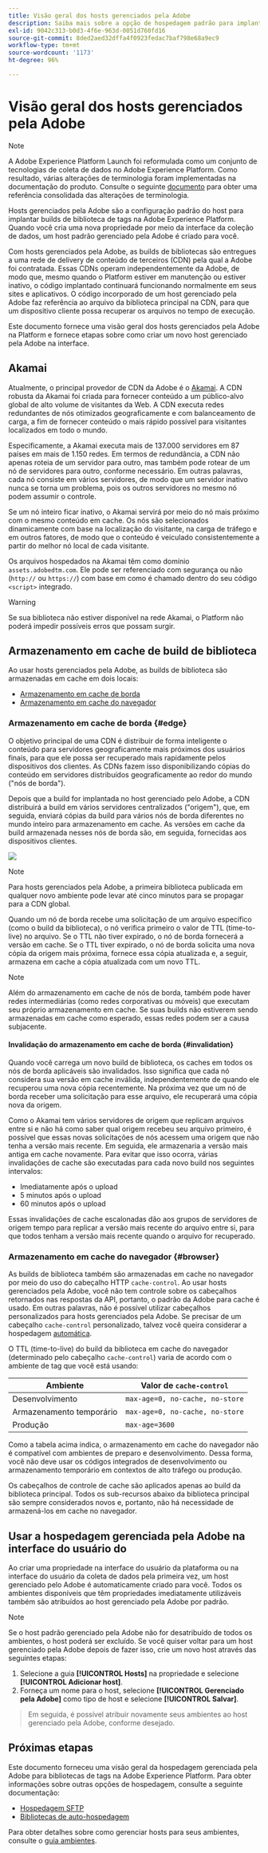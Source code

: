 ```yaml
---
title: Visão geral dos hosts gerenciados pela Adobe
description: Saiba mais sobre a opção de hospedagem padrão para implantar builds de biblioteca de tags na Adobe Experience Platform.
exl-id: 9042c313-b0d3-4f6e-963d-0051d760fd16
source-git-commit: 8ded2aed32dffa4f0923fedac7baf798e68a9ec9
workflow-type: tm+mt
source-wordcount: '1173'
ht-degree: 96%

---
```


# Visão geral dos hosts gerenciados pela Adobe

>[!NOTE]
>
>A Adobe Experience Platform Launch foi reformulada como um conjunto de tecnologias de coleta de dados no Adobe Experience Platform. Como resultado, várias alterações de terminologia foram implementadas na documentação do produto. Consulte o seguinte [documento](../../../term-updates.md) para obter uma referência consolidada das alterações de terminologia.

Hosts gerenciados pela Adobe são a configuração padrão do host para implantar builds de biblioteca de tags na Adobe Experience Platform. Quando você cria uma nova propriedade por meio da interface da coleção de dados, um host padrão gerenciado pela Adobe é criado para você.

Com hosts gerenciados pela Adobe, as builds de bibliotecas são entregues a uma rede de delivery de conteúdo de terceiros (CDN) pela qual a Adobe foi contratada. Essas CDNs operam independentemente da Adobe, de modo que, mesmo quando o Platform estiver em manutenção ou estiver inativo, o código implantado continuará funcionando normalmente em seus sites e aplicativos. O código incorporado de um host gerenciado pela Adobe faz referência ao arquivo da biblioteca principal na CDN, para que um dispositivo cliente possa recuperar os arquivos no tempo de execução.

Este documento fornece uma visão geral dos hosts gerenciados pela Adobe na Platform e fornece etapas sobre como criar um novo host gerenciado pela Adobe na interface.

## Akamai

Atualmente, o principal provedor de CDN da Adobe é o [Akamai](https://www.akamai.com/br/pt/). A CDN robusta da Akamai foi criada para fornecer conteúdo a um público-alvo global de alto volume de visitantes da Web. A CDN executa redes redundantes de nós otimizados geograficamente e com balanceamento de carga, a fim de fornecer conteúdo o mais rápido possível para visitantes localizados em todo o mundo.

Especificamente, a Akamai executa mais de 137.000 servidores em 87 países em mais de 1.150 redes. Em termos de redundância, a CDN não apenas roteia de um servidor para outro, mas também pode rotear de um nó de servidores para outro, conforme necessário. Em outras palavras, cada nó consiste em vários servidores, de modo que um servidor inativo nunca se torna um problema, pois os outros servidores no mesmo nó podem assumir o controle.

Se um nó inteiro ficar inativo, o Akamai servirá por meio do nó mais próximo com o mesmo conteúdo em cache. Os nós são selecionados dinamicamente com base na localização do visitante, na carga de tráfego e em outros fatores, de modo que o conteúdo é veiculado consistentemente a partir do melhor nó local de cada visitante.

Os arquivos hospedados na Akamai têm como domínio `assets.adobedtm.com`. Ele pode ser referenciado com segurança ou não (`http://` ou `https://`) com base em como é chamado dentro do seu código `<script>` integrado.

>[!WARNING]
>
>Se sua biblioteca não estiver disponível na rede Akamai, o Platform não poderá impedir possíveis erros que possam surgir.

## Armazenamento em cache de build de biblioteca

Ao usar hosts gerenciados pela Adobe, as builds de biblioteca são armazenadas em cache em dois locais:

* [Armazenamento em cache de borda](#edge)
* [Armazenamento em cache do navegador](#browser)

### Armazenamento em cache de borda {#edge}

O objetivo principal de uma CDN é distribuir de forma inteligente o conteúdo para servidores geograficamente mais próximos dos usuários finais, para que ele possa ser recuperado mais rapidamente pelos dispositivos dos clientes. As CDNs fazem isso disponibilizando cópias do conteúdo em servidores distribuídos geograficamente ao redor do mundo (&quot;nós de borda&quot;).

Depois que a build for implantada no host gerenciado pelo Adobe, a CDN distribuirá a build em vários servidores centralizados (&quot;origem&quot;), que, em seguida, enviará cópias da build para vários nós de borda diferentes no mundo inteiro para armazenamento em cache. As versões em cache da build armazenada nesses nós de borda são, em seguida, fornecidas aos dispositivos clientes.

![](../images/cdn-diagram.png)

>[!NOTE]
>
>Para hosts gerenciados pela Adobe, a primeira biblioteca publicada em qualquer novo ambiente pode levar até cinco minutos para se propagar para a CDN global.

Quando um nó de borda recebe uma solicitação de um arquivo específico (como o build da biblioteca), o nó verifica primeiro o valor de TTL (time-to-live) no arquivo. Se o TTL não tiver expirado, o nó de borda fornecerá a versão em cache. Se o TTL tiver expirado, o nó de borda solicita uma nova cópia da origem mais próxima, fornece essa cópia atualizada e, a seguir, armazena em cache a cópia atualizada com um novo TTL.

>[!NOTE]
>
>Além do armazenamento em cache de nós de borda, também pode haver redes intermediárias (como redes corporativas ou móveis) que executam seu próprio armazenamento em cache. Se suas builds não estiverem sendo armazenadas em cache como esperado, essas redes podem ser a causa subjacente.

#### Invalidação do armazenamento em cache de borda {#invalidation}

Quando você carrega um novo build de biblioteca, os caches em todos os nós de borda aplicáveis são invalidados. Isso significa que cada nó considera sua versão em cache inválida, independentemente de quando ele recuperou uma nova cópia recentemente. Na próxima vez que um nó de borda receber uma solicitação para esse arquivo, ele recuperará uma cópia nova da origem.

Como o Akamai tem vários servidores de origem que replicam arquivos entre si e não há como saber qual origem recebeu seu arquivo primeiro, é possível que essas novas solicitações de nós acessem uma origem que não tenha a versão mais recente. Em seguida, ele armazenaria a versão mais antiga em cache novamente. Para evitar que isso ocorra, várias invalidações de cache são executadas para cada novo build nos seguintes intervalos:

* Imediatamente após o upload
* 5 minutos após o upload
* 60 minutos após o upload

Essas invalidações de cache escalonadas dão aos grupos de servidores de origem tempo para replicar a versão mais recente do arquivo entre si, para que todos tenham a versão mais recente quando o arquivo for recuperado.

### Armazenamento em cache do navegador {#browser}

As builds de biblioteca também são armazenadas em cache no navegador por meio do uso do cabeçalho HTTP `cache-control`. Ao usar hosts gerenciados pela Adobe, você não tem controle sobre os cabeçalhos retornados nas respostas da API, portanto, o padrão da Adobe para cache é usado. Em outras palavras, não é possível utilizar cabeçalhos personalizados para hosts gerenciados pela Adobe. Se precisar de um cabeçalho `cache-control` personalizado, talvez você queira considerar a hospedagem [automática](self-hosting-libraries.md).

O TTL (time-to-live) do build da biblioteca em cache do navegador (determinado pelo cabeçalho `cache-control`) varia de acordo com o ambiente de tag que você está usando:

| Ambiente | Valor de `cache-control` |
| --- | --- |
| Desenvolvimento | `max-age=0, no-cache, no-store` |
| Armazenamento temporário | `max-age=0, no-cache, no-store` |
| Produção | `max-age=3600` |

Como a tabela acima indica, o armazenamento em cache do navegador não é compatível com ambientes de preparo e desenvolvimento. Dessa forma, você não deve usar os códigos integrados de desenvolvimento ou armazenamento temporário em contextos de alto tráfego ou produção.

Os cabeçalhos de controle de cache são aplicados apenas ao build da biblioteca principal. Todos os sub-recursos abaixo da biblioteca principal são sempre considerados novos e, portanto, não há necessidade de armazená-los em cache no navegador.

## Usar a hospedagem gerenciada pela Adobe na interface do usuário do 

Ao criar uma propriedade na interface do usuário da plataforma ou na interface do usuário da coleta de dados pela primeira vez, um host gerenciado pelo Adobe é automaticamente criado para você. Todos os ambientes disponíveis que têm propriedades imediatamente utilizáveis também são atribuídos ao host gerenciado pela Adobe por padrão.

>[!NOTE]
>
>Se o host padrão gerenciado pela Adobe não for desatribuído de todos os ambientes, o host poderá ser excluído. Se você quiser voltar para um host gerenciado pela Adobe depois de fazer isso, crie um novo host através das seguintes etapas:
>
>1. Selecione a guia **[!UICONTROL Hosts]** na propriedade e selecione **[!UICONTROL Adicionar host]**.
>1. Forneça um nome para o host, selecione **[!UICONTROL Gerenciado pela Adobe]** como tipo de host e selecione **[!UICONTROL Salvar]**.

>
>Em seguida, é possível atribuir novamente seus ambientes ao host gerenciado pela Adobe, conforme desejado.

## Próximas etapas

Este documento forneceu uma visão geral da hospedagem gerenciada pela Adobe para bibliotecas de tags na Adobe Experience Platform. Para obter informações sobre outras opções de hospedagem, consulte a seguinte documentação:

* [Hospedagem SFTP](./sftp-host.md)
* [Bibliotecas de auto-hospedagem](./self-hosting-libraries.md)

Para obter detalhes sobre como gerenciar hosts para seus ambientes, consulte o [guia ambientes](../environments.md).
